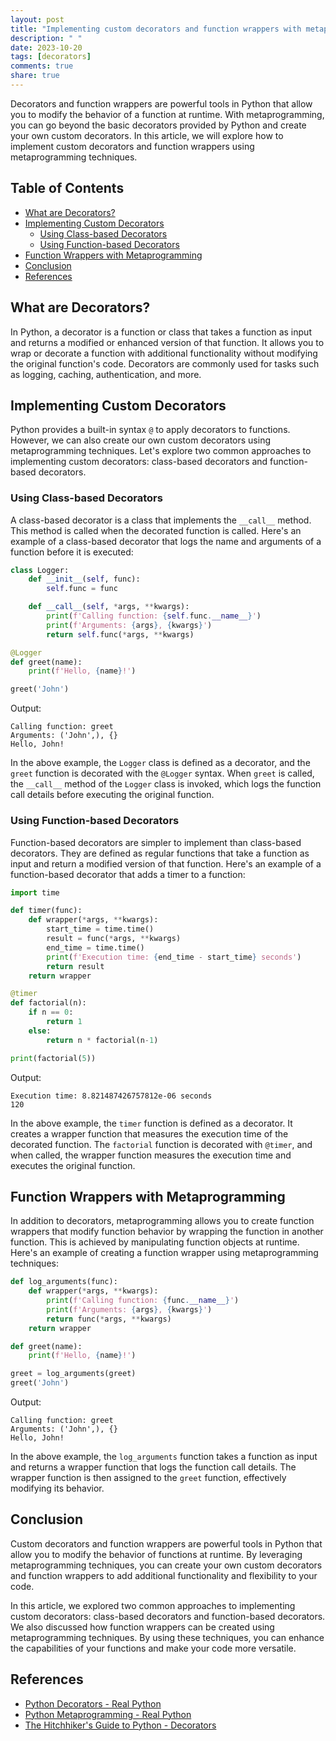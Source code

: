 ```yaml
---
layout: post
title: "Implementing custom decorators and function wrappers with metaprogramming"
description: " "
date: 2023-10-20
tags: [decorators]
comments: true
share: true
---
```


Decorators and function wrappers are powerful tools in Python that allow you to modify the behavior of a function at runtime. With metaprogramming, you can go beyond the basic decorators provided by Python and create your own custom decorators. In this article, we will explore how to implement custom decorators and function wrappers using metaprogramming techniques.

## Table of Contents
- [What are Decorators?](#what-are-decorators)
- [Implementing Custom Decorators](#implementing-custom-decorators)
   - [Using Class-based Decorators](#using-class-based-decorators)
   - [Using Function-based Decorators](#using-function-based-decorators)
- [Function Wrappers with Metaprogramming](#function-wrappers-with-metaprogramming)
- [Conclusion](#conclusion)
- [References](#references)

## What are Decorators?

In Python, a decorator is a function or class that takes a function as input and returns a modified or enhanced version of that function. It allows you to wrap or decorate a function with additional functionality without modifying the original function's code. Decorators are commonly used for tasks such as logging, caching, authentication, and more.

## Implementing Custom Decorators

Python provides a built-in syntax `@` to apply decorators to functions. However, we can also create our own custom decorators using metaprogramming techniques. Let's explore two common approaches to implementing custom decorators: class-based decorators and function-based decorators.

### Using Class-based Decorators

A class-based decorator is a class that implements the `__call__` method. This method is called when the decorated function is called. Here's an example of a class-based decorator that logs the name and arguments of a function before it is executed:

```python
class Logger:
    def __init__(self, func):
        self.func = func

    def __call__(self, *args, **kwargs):
        print(f'Calling function: {self.func.__name__}')
        print(f'Arguments: {args}, {kwargs}')
        return self.func(*args, **kwargs)

@Logger
def greet(name):
    print(f'Hello, {name}!')

greet('John')
```

Output:
```
Calling function: greet
Arguments: ('John',), {}
Hello, John!
```

In the above example, the `Logger` class is defined as a decorator, and the `greet` function is decorated with the `@Logger` syntax. When `greet` is called, the `__call__` method of the `Logger` class is invoked, which logs the function call details before executing the original function.

### Using Function-based Decorators

Function-based decorators are simpler to implement than class-based decorators. They are defined as regular functions that take a function as input and return a modified version of that function. Here's an example of a function-based decorator that adds a timer to a function:

```python
import time

def timer(func):
    def wrapper(*args, **kwargs):
        start_time = time.time()
        result = func(*args, **kwargs)
        end_time = time.time()
        print(f'Execution time: {end_time - start_time} seconds')
        return result
    return wrapper

@timer
def factorial(n):
    if n == 0:
        return 1
    else:
        return n * factorial(n-1)

print(factorial(5))
```

Output:
```
Execution time: 8.821487426757812e-06 seconds
120
```

In the above example, the `timer` function is defined as a decorator. It creates a wrapper function that measures the execution time of the decorated function. The `factorial` function is decorated with `@timer`, and when called, the wrapper function measures the execution time and executes the original function.

## Function Wrappers with Metaprogramming

In addition to decorators, metaprogramming allows you to create function wrappers that modify function behavior by wrapping the function in another function. This is achieved by manipulating function objects at runtime. Here's an example of creating a function wrapper using metaprogramming techniques:

```python
def log_arguments(func):
    def wrapper(*args, **kwargs):
        print(f'Calling function: {func.__name__}')
        print(f'Arguments: {args}, {kwargs}')
        return func(*args, **kwargs)
    return wrapper

def greet(name):
    print(f'Hello, {name}!')

greet = log_arguments(greet)
greet('John')
```

Output:
```
Calling function: greet
Arguments: ('John',), {}
Hello, John!
```

In the above example, the `log_arguments` function takes a function as input and returns a wrapper function that logs the function call details. The wrapper function is then assigned to the `greet` function, effectively modifying its behavior.

## Conclusion

Custom decorators and function wrappers are powerful tools in Python that allow you to modify the behavior of functions at runtime. By leveraging metaprogramming techniques, you can create your own custom decorators and function wrappers to add additional functionality and flexibility to your code.

In this article, we explored two common approaches to implementing custom decorators: class-based decorators and function-based decorators. We also discussed how function wrappers can be created using metaprogramming techniques. By using these techniques, you can enhance the capabilities of your functions and make your code more versatile.

## References

- [Python Decorators - Real Python](https://realpython.com/primer-on-python-decorators/)
- [Python Metaprogramming - Real Python](https://realpython.com/python-metaclasses/)
- [The Hitchhiker's Guide to Python - Decorators](https://docs.python-guide.org/writing/style/#decorators)